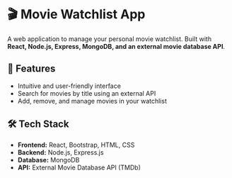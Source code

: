 # 🎬 Movie Watchlist App

A web application to manage your personal movie watchlist. Built with **React, Node.js, Express, MongoDB, and an external movie database API**.

## 🚀 Features
- Intuitive and user-friendly interface  
- Search for movies by title using an external API  
- Add, remove, and manage movies in your watchlist 

## 🛠 Tech Stack
- **Frontend:** React, Bootstrap, HTML, CSS
- **Backend:** Node.js, Express.js  
- **Database:** MongoDB  
- **API:** External Movie Database API (TMDb)



